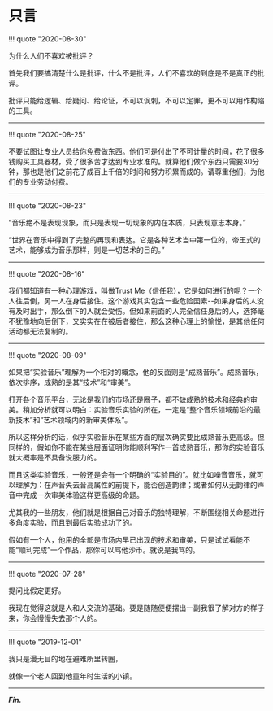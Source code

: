 # 只言

!!! quote "2020-08-30"

为什么人们不喜欢被批评？

首先我们要搞清楚什么是批评，什么不是批评，人们不喜欢的到底是不是真正的批评。

批评只能给逻辑、给疑问、给论证，不可以讽刺，不可以定罪，更不可以用作构陷的工具。

---

!!! quote "2020-08-25"

不要试图让专业人员给你免费做东西。他们可是付出了不可计量的时间，花了很多钱购买工具器材，受了很多苦才达到专业水准的。就算他们做个东西只需要30分钟，那也是他们之前花了成百上千倍的时间和努力积累而成的。请尊重他们，为他们的专业劳动付费。

---

!!! quote "2020-08-23"
 
“音乐绝不是表现现象，而只是表现一切现象的内在本质，只表现意志本身。”

“世界在音乐中得到了完整的再现和表达。它是各种艺术当中第一位的，帝王式的艺术，能够成为音乐那样，则是一切艺术的目的。”

---

!!! quote "2020-08-16"

我们都知道有一种心理游戏，叫做Trust Me（信任我），它是如何进行的呢？一个人往后倒，另一人在身后接住。这个游戏其实包含一些危险因素--如果身后的人没有及时出手，那么倒下的人就会受伤。但如果前面的人完全信任身后的人，选择毫不犹豫地向后倒下，又实实在在被后者接住，那么这种心理上的愉悦，是其他任何活动都无法复制的。

---

!!! quote "2020-08-09"

如果把“实验音乐”理解为一个相对的概念，他的反面则是“成熟音乐”。成熟音乐，依次排序，成熟的是其“技术”和“审美”。

打开各个音乐平台，无论是我们的市场还是圈子，都不缺成熟的技术和经典的审美。稍加分析就可以明白：实验音乐实验的所在，一定是“整个音乐领域前沿的最新技术”和“艺术领域内的新审美体系”。

所以这样分析的话，似乎实验音乐在某些方面的层次确实要比成熟音乐更高级。但同样的，假如你不能在某些层面证明你能顺利写作一首成熟音乐，那你的实验音乐就大概率是不具备说服力的。

而且这类实验音乐，一般还是会有一个明确的“实验目的”。就比如噪音音乐，就可以理解为：在声音失去音高属性的前提下，能否创造韵律；或者如何从无韵律的声音中完成一次审美体验这样更高级的命题。

尤其我的一些朋友，他们就是根据自己对音乐的独特理解，不断围绕相关命题进行多角度实验，而且到最后实验成功了的。

假如有一个人，他用的全部是市场内早已出现的技术和审美，只是试试看能不能“顺利完成”一个作品，那你可以骂他沙币。就说是我骂的。

---

!!! quote "2020-07-28"

提问比假定更好。
 
我现在觉得这就是人和人交流的基础。要是随随便便摆出一副我很了解对方的样子来，你会慢慢失去那个人的。

---

!!! quote "2019-12-01"

我只是漫无目的地在避难所里转圈，
 
就像一个老人回到他童年时生活的小镇。

---

**_Fin._**
